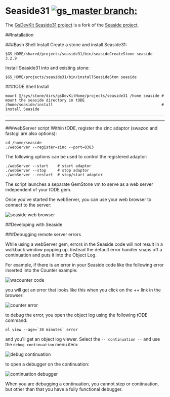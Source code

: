 # Seaside31 [![gs_master branch:](https://travis-ci.org/GsDevKit/Seaside31.png?branch=gs_master)](https://travis-ci.org/GsDevKit/Seaside31)
The [GsDevKit Seaside31 project][3] is a fork of the [Seaside project][4].

##Installation

###Bash Shell Install
Create a stone and install Seaside31:

```
$GS_HOME/shared/projects/seaside31/bin/seasideCreateStone seaside 3.2.9
```

Install Seaside31 into and existing stone:

```
$GS_HOME/projects/seaside31/bin/installSeasideSton seaside
```

###tODE Shell Install

```
mount @/sys/stone/dirs/gsDevKitHome/projects/seaside31 /home seaside # mount the seaside directory in tODE
/home/seaside/install                                                # install Seaside
```

---
---

###webServer script
Within tODE, register the zinc adaptor (swazoo and fastcgi are also options):

```Shell
cd /home/seaside
./webServer --register=zinc --port=8383
```

The following options can be used to control the registered adaptor:

```Shell
./webServer --start    # start adaptor
./webServer --stop     # stop adaptor
./webServer --restart  # stop/start adaptor
```

The script launches a separate GemStone vm to serve as a web server independent of your tODE gem.

Once you've started the webServer, you can use your web browser to connect to the server:

![seaside web browser][6]

##Developing with Seaside

###Debugging remote server errors

While using a webServer gem, errors in the Seaside code will not result in a walkback window popping up. Instead the default error handler snaps off a continuation and puts it into the Object Log.

For example, if there is an error in your Seaside code like the following error inserted into the Counter example:

![wacounter code][7]	

you will get an error that looks like this when you click on the ++ link in the browser:

![counter error][8]

to debug the error, you open the object log using the following tODE command:

```Shell
ol view --age=`30 minutes` error
```

and you'll get an object log viewer. Select the `-- continuation --` and use the `debug continuation` menu item:

![debug continuation][9]

to open a debugger on the continuation:

![continuation debugger][10]

When you are debugging a continuation, you cannot step or continuation, but other than that you have a fully functional debugger.

[1]: ../../docs/images/browseProjectEntry.png
[2]: ../../docs/images/projectListMenu.png
[3]: https://github.com/GsDevKit/Seaside31
[4]: http://seaside.st/
[5]: ../../docs/images/editProjectEntry.png
[6]: ../../docs/images/seasideBrowser.png
[7]: ../../docs/images/waCounterbrowser.png
[8]: ../../docs/images/waCounterError.png
[9]: ../../docs/images/debugContinuation.png
[10]: ../../docs/images/continuationDebugger.png

